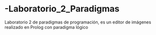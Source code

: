 # -Laboratorio_2_Paradigmas
Laboratorio 2 de paradigmas de programación, es un editor de imágenes realizado en Prolog con paradigma lógico
